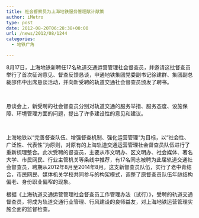 ```yaml
---
title: 社会督察员为上海地铁服务管理献计献策
author: iMetro
type: post
date: 2012-08-20T06:28:38+00:00
url: /news/2012/08/1244
categories:
  - 地铁广角

---
```

<span>8月17日，上海地铁新聘任17名轨道交通运营管理社会督查员，并邀请这批督查员举行了首次征询意见、督查反馈恳谈，申通地铁集团党委副书记徐建群、集团副总裁邵伟中出席恳谈活动，并向新受聘的轨道交通社会督查员颁发了聘书。</span>

<p align="center">
  <span><img src="http://shmetro.com/node49/201208/images/img112121_1.jpg" alt="" /> </span>
</p>

<span>恳谈会上，新受聘的社会督查员分别对轨道交通的服务举措、服务态度、设施保障、环境管理方面的问题，提出了许多建设性的意见和建议。</span>

<p align="center">
  <span> <img src="http://shmetro.com/node49/201208/images/img112121_2.jpg" alt="" /></span>
</p>

<span>上海地铁以“完善督查队伍、增强督查机制、强化运营管理”为目标，以“社会性、广泛性、代表性”为原则，对原有的上海轨道交通运营管理社会督查员队伍进行了重新梳理整合。此次受聘的督查员，主要从市文明办、区文明办、社会媒体、著名大学、市民网民、行业主管机关等条线中推荐，有17名同志被聘为此届轨道交通社会督查员，聘期从2012年8月至2014年8月。这支新督查员队伍，实行了老中青结合，市民网民、媒体机关学校共同参与的构架模式，调整了原督查员队伍年龄结构偏老、身份职业偏窄的现象。</span>

<span>根据《上海轨道交通运营管理社会督查员工作管理办法（试行）》，受聘的轨道交通督查员，将成为轨道交通行业管理、行风建设的良师益友，对上海地铁运营管理实施全面的监督检查。</span>

<span> </span>